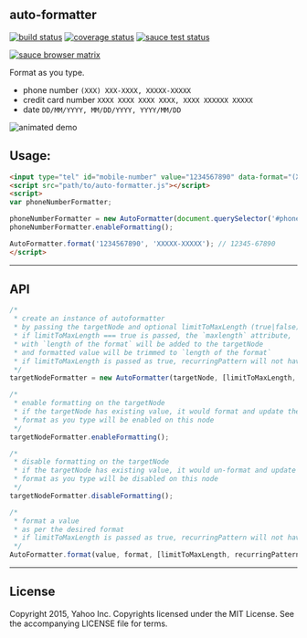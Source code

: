 auto-formatter
---


[![build status](https://travis-ci.org/sarbbottam/auto-formatter.svg?branch=master.svg?branch=master)](https://travis-ci.org/sarbbottam/auto-formatter.svg?branch=master/)
[![coverage status](https://coveralls.io/repos/sarbbottam/auto-formatter/badge.svg?branch=master&service=github)](https://coveralls.io/github/sarbbottam/auto-formatter?branch=master)
[![sauce test status](https://saucelabs.com/buildstatus/sarbbottam)](https://saucelabs.com/u/sarbbottam)

[![sauce browser matrix](https://saucelabs.com/browser-matrix/sarbbottam.svg)](https://saucelabs.com/u/sarbbottam)

Format as you type.

* phone number ```(XXX) XXX-XXXX, XXXXX-XXXXX```
* credit card number ```XXXX XXXX XXXX XXXX, XXXX XXXXXX XXXXX```
* date ```DD/MM/YYYY, MM/DD/YYYY, YYYY/MM/DD```

![animated demo](http://i.imgur.com/IR7veRM.gif)

## Usage:

```html
<input type="tel" id="mobile-number" value="1234567890" data-format="(XXX) XXX-XXXX">
<script src="path/to/auto-formatter.js"></script>
<script>
var phoneNumberFormatter;

phoneNumberFormatter = new AutoFormatter(document.querySelector('#phone-number'), true);
phoneNumberFormatter.enableFormatting();

AutoFormatter.format('1234567890', 'XXXXX-XXXXX'); // 12345-67890
</script>
```

---

## API

```js
/*
 * create an instance of autoformatter
 * by passing the targetNode and optional limitToMaxLength (true|false) flag
 * if limitToMaxLength === true is passed, the `maxlength` attribute,
 * with `length of the format` will be added to the targetNode
 * and formatted value will be trimmed to `length of the format`
 * if limitToMaxLength is passed as true, recurringPattern will not have any effect
 */
targetNodeFormatter = new AutoFormatter(targetNode, [limitToMaxLength, recurringPattern])

/*
 * enable formatting on the targetNode
 * if the targetNode has existing value, it would format and update the existing value
 * format as you type will be enabled on this node
 */
targetNodeFormatter.enableFormatting();

/*
 * disable formatting on the targetNode
 * if the targetNode has existing value, it would un-format and update the existing value
 * format as you type will be disabled on this node
 */
targetNodeFormatter.disableFormatting();

/*
 * format a value
 * as per the desired format
 * if limitToMaxLength is passed as true, recurringPattern will not have any effect
 */
AutoFormatter.format(value, format, [limitToMaxLength, recurringPattern])
```

---

## License

Copyright 2015, Yahoo Inc. Copyrights licensed under the MIT License. See the accompanying LICENSE file for terms.

